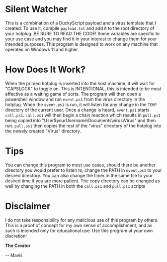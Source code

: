 # Silent Watcher

This is a combination of a DuckyScript payload and a virus template that I created.
To use it, compile `payload.txt` and add it to the root directory of your hotplug. BE SURE TO READ THE CODE!
Some variables are specific to your use case and you may find it in your interest to change them for your intended purposes.
This program is designed to work on any machine that operates on Windows 11 and higher.

# How Does It Work?

When the primed hotplug is inserted into the host machine, it will wait for "CAPSLOCK" to toggle on. This is INTENTIONAL, this is intended to be most effective as a waiting game of sorts. The program will then open a powershell window and run `event.ps1` from the virus directory in the hotplug.
When the `event.ps1` is run, it will listen for any change in the `TEMP` directory of the current user. Once a change is heard, `event.ps1` starts `call.ps1`.
`call.ps1` will then begin a chain reaction which results in `pull.ps1` being copied into "User\$yourUsername\Documents\virus\Virus" and then run.
`pull.ps1` then copies the rest of the "virus" directory of the hotplug into the newely created "Virus" directory.

# Tips

You can change this program to most use cases, should there be another directory you would prefer to listen to, change the PATH in `event.ps1` to your desired directory.
You can also change the timer in the same file to your desired time if you are more patient.
The copy directory can be changed as well by changing the PATH in both the `call.ps1` and `pull.ps1` scripts

# Disclaimer

I do not take responsibility for any malicious use of this program by others. This is a proof of concept for my own sense of accomplishment, and as such is intended only for educational use. Use this program at your own discretion!

   **The Creator**
   
   -- Mavis
